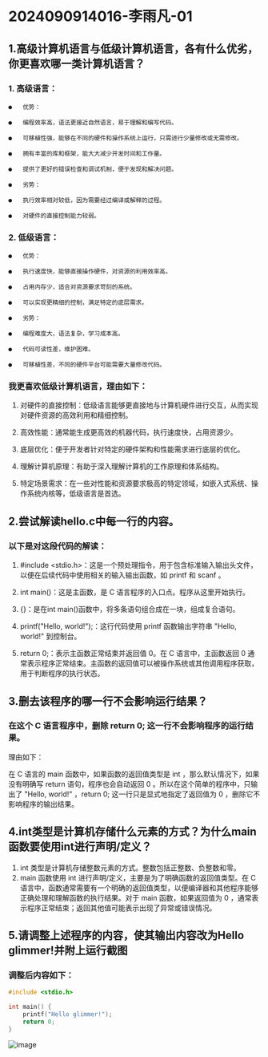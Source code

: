 # 2024090914016-李雨凡-01
## 1.高级计算机语言与低级计算机语言，各有什么优劣，你更喜欢哪一类计算机语言？
### 1.	高级语言：

	●	优势：

	●	编程效率高，语法更接近自然语言，易于理解和编写代码。

	●	可移植性强，能够在不同的硬件和操作系统上运行，只需进行少量修改或无需修改。

	●	拥有丰富的库和框架，能大大减少开发时间和工作量。

	●	提供了更好的错误检查和调试机制，便于发现和解决问题。

	●	劣势：

	●	执行效率相对较低，因为需要经过编译或解释的过程。

	●	对硬件的直接控制能力较弱。

### 2.	低级语言：

	●	优势：

	●	执行速度快，能够直接操作硬件，对资源的利用效率高。

	●	占用内存少，适合对资源要求苛刻的系统。

	●	可以实现更精细的控制，满足特定的底层需求。

	●	劣势：

	●	编程难度大，语法复杂，学习成本高。

	●	代码可读性差，维护困难。

	●	可移植性差，不同的硬件平台可能需要大量修改代码。
 ### 我更喜欢低级计算机语言，理由如下：

1. 对硬件的直接控制：低级语言能够更直接地与计算机硬件进行交互，从而实现对硬件资源的高效利用和精细控制。

2. 高效性能：通常能生成更高效的机器代码，执行速度快，占用资源少。

3. 底层优化：便于开发者针对特定的硬件架构和性能需求进行底层的优化。

4. 理解计算机原理：有助于深入理解计算机的工作原理和体系结构。

5. 特定场景需求：在一些对性能和资源要求极高的特定领域，如嵌入式系统、操作系统内核等，低级语言是首选。
## 2.尝试解读hello.c中每一行的内容。
### 以下是对这段代码的解读：

1. #include <stdio.h>：这是一个预处理指令，用于包含标准输入输出头文件，以便在后续代码中使用相关的输入输出函数，如 printf 和 scanf 。

2. int main()：这是主函数，是 C 语言程序的入口点。程序从这里开始执行。

3. {}：是在int main()函数中，将多条语句组合成在一块，组成复合语句。 

4. printf("Hello, world!");：这行代码使用 printf 函数输出字符串 "Hello, world!" 到控制台。

5. return 0;：表示主函数正常结束并返回值 0。在 C 语言中，主函数返回 0 通常表示程序正常结束。主函数的返回值可以被操作系统或其他调用程序获取，用于判断程序的执行状态。
## 3.删去该程序的哪一行不会影响运行结果？
### 在这个 C 语言程序中，删除 return 0; 这一行不会影响程序的运行结果。

理由如下：

在 C 语言的 main 函数中，如果函数的返回值类型是 int ，那么默认情况下，如果没有明确写 return 语句，程序也会自动返回 0 。所以在这个简单的程序中，只输出了 "Hello, world!" ，return 0; 这一行只是显式地指定了返回值为 0 ，删除它不影响程序的输出结果。
## 4.int类型是计算机存储什么元素的方式？为什么main函数要使用int进行声明/定义？
1. int 类型是计算机存储整数元素的方式。整数包括正整数、负整数和零。
2. main 函数使用 int 进行声明/定义，主要是为了明确函数的返回值类型。在 C 语言中，函数通常需要有一个明确的返回值类型，以便编译器和其他程序能够正确处理和理解函数的执行结果。对于 main 函数，如果返回值为 0 ，通常表示程序正常结束；返回其他值可能表示出现了异常或错误情况。
## 5.请调整上述程序的内容，使其输出内容改为Hello glimmer!并附上运行截图
### 调整后内容如下：
```c
#include <stdio.h>

int main() {
    printf("Hello glimmer!");
    return 0;
}
```
![image](https://github.com/user-attachments/assets/bfc12666-7015-4b9f-a589-733653708710)
